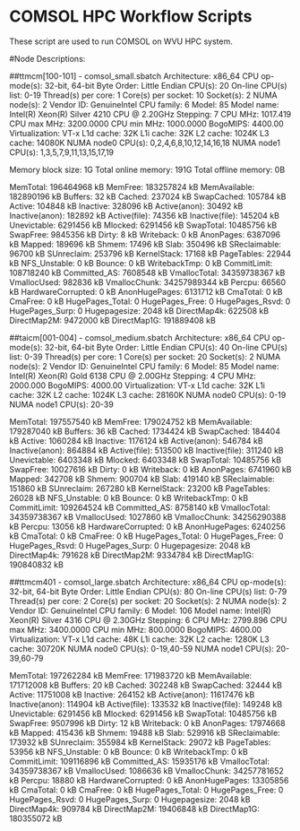 # COMSOL HPC Workflow Scripts
These script are used to run COMSOL on WVU HPC system.

#Node Descriptions:

##ttmcm[100-101] - comsol_small.sbatch
Architecture:          x86_64
CPU op-mode(s):        32-bit, 64-bit
Byte Order:            Little Endian
CPU(s):                20
On-line CPU(s) list:   0-19
Thread(s) per core:    1
Core(s) per socket:    10
Socket(s):             2
NUMA node(s):          2
Vendor ID:             GenuineIntel
CPU family:            6
Model:                 85
Model name:            Intel(R) Xeon(R) Silver 4210 CPU @ 2.20GHz
Stepping:              7
CPU MHz:               1017.419
CPU max MHz:           3200.0000
CPU min MHz:           1000.0000
BogoMIPS:              4400.00
Virtualization:        VT-x
L1d cache:             32K
L1i cache:             32K
L2 cache:              1024K
L3 cache:              14080K
NUMA node0 CPU(s):     0,2,4,6,8,10,12,14,16,18
NUMA node1 CPU(s):     1,3,5,7,9,11,13,15,17,19

Memory block size:         1G
Total online memory:     191G
Total offline memory:      0B

MemTotal:       196464968 kB
MemFree:        183257824 kB
MemAvailable:   182890196 kB
Buffers:              32 kB
Cached:           237024 kB
SwapCached:       105784 kB
Active:           104848 kB
Inactive:         328096 kB
Active(anon):      30492 kB
Inactive(anon):   182892 kB
Active(file):      74356 kB
Inactive(file):   145204 kB
Unevictable:     6291456 kB
Mlocked:         6291456 kB
SwapTotal:      10485756 kB
SwapFree:        9845356 kB
Dirty:                 8 kB
Writeback:             0 kB
AnonPages:       6387096 kB
Mapped:           189696 kB
Shmem:             17496 kB
Slab:             350496 kB
SReclaimable:      96700 kB
SUnreclaim:       253796 kB
KernelStack:       17168 kB
PageTables:        22944 kB
NFS_Unstable:          0 kB
Bounce:                0 kB
WritebackTmp:          0 kB
CommitLimit:    108718240 kB
Committed_AS:    7608548 kB
VmallocTotal:   34359738367 kB
VmallocUsed:      982836 kB
VmallocChunk:   34257989344 kB
Percpu:            66560 kB
HardwareCorrupted:     0 kB
AnonHugePages:   6131712 kB
CmaTotal:              0 kB
CmaFree:               0 kB
HugePages_Total:       0
HugePages_Free:        0
HugePages_Rsvd:        0
HugePages_Surp:        0
Hugepagesize:       2048 kB
DirectMap4k:      622508 kB
DirectMap2M:     9472000 kB
DirectMap1G:    191889408 kB

##taicm[001-004] - comsol_medium.sbatch
Architecture:          x86_64
CPU op-mode(s):        32-bit, 64-bit
Byte Order:            Little Endian
CPU(s):                40
On-line CPU(s) list:   0-39
Thread(s) per core:    1
Core(s) per socket:    20
Socket(s):             2
NUMA node(s):          2
Vendor ID:             GenuineIntel
CPU family:            6
Model:                 85
Model name:            Intel(R) Xeon(R) Gold 6138 CPU @ 2.00GHz
Stepping:              4
CPU MHz:               2000.000
BogoMIPS:              4000.00
Virtualization:        VT-x
L1d cache:             32K
L1i cache:             32K
L2 cache:              1024K
L3 cache:              28160K
NUMA node0 CPU(s):     0-19
NUMA node1 CPU(s):     20-39

MemTotal:       197557540 kB
MemFree:        179024752 kB
MemAvailable:   179287040 kB
Buffers:              36 kB
Cached:          1734424 kB
SwapCached:       184404 kB
Active:          1060284 kB
Inactive:        1176124 kB
Active(anon):     546784 kB
Inactive(anon):   864884 kB
Active(file):     513500 kB
Inactive(file):   311240 kB
Unevictable:     6403348 kB
Mlocked:         6403348 kB
SwapTotal:      10485756 kB
SwapFree:       10027616 kB
Dirty:                 0 kB
Writeback:             0 kB
AnonPages:       6741960 kB
Mapped:           342708 kB
Shmem:            900704 kB
Slab:             419140 kB
SReclaimable:     151860 kB
SUnreclaim:       267280 kB
KernelStack:       23200 kB
PageTables:        26028 kB
NFS_Unstable:          0 kB
Bounce:                0 kB
WritebackTmp:          0 kB
CommitLimit:    109264524 kB
Committed_AS:    8758140 kB
VmallocTotal:   34359738367 kB
VmallocUsed:     1027860 kB
VmallocChunk:   34256290388 kB
Percpu:            13056 kB
HardwareCorrupted:     0 kB
AnonHugePages:   6240256 kB
CmaTotal:              0 kB
CmaFree:               0 kB
HugePages_Total:       0
HugePages_Free:        0
HugePages_Rsvd:        0
HugePages_Surp:        0
Hugepagesize:       2048 kB
DirectMap4k:      791628 kB
DirectMap2M:     9334784 kB
DirectMap1G:    190840832 kB

##ttmcm401 - comsol_large.sbatch
Architecture:          x86_64
CPU op-mode(s):        32-bit, 64-bit
Byte Order:            Little Endian
CPU(s):                80
On-line CPU(s) list:   0-79
Thread(s) per core:    2
Core(s) per socket:    20
Socket(s):             2
NUMA node(s):          2
Vendor ID:             GenuineIntel
CPU family:            6
Model:                 106
Model name:            Intel(R) Xeon(R) Silver 4316 CPU @ 2.30GHz
Stepping:              6
CPU MHz:               2799.896
CPU max MHz:           3400.0000
CPU min MHz:           800.0000
BogoMIPS:              4600.00
Virtualization:        VT-x
L1d cache:             48K
L1i cache:             32K
L2 cache:              1280K
L3 cache:              30720K
NUMA node0 CPU(s):     0-19,40-59
NUMA node1 CPU(s):     20-39,60-79

MemTotal:       197262284 kB
MemFree:        171983720 kB
MemAvailable:   171712008 kB
Buffers:              20 kB
Cached:           302248 kB
SwapCached:        32444 kB
Active:         11751008 kB
Inactive:         264152 kB
Active(anon):   11617476 kB
Inactive(anon):   114904 kB
Active(file):     133532 kB
Inactive(file):   149248 kB
Unevictable:     6291456 kB
Mlocked:         6291456 kB
SwapTotal:      10485756 kB
SwapFree:        9507996 kB
Dirty:                12 kB
Writeback:             0 kB
AnonPages:      17974668 kB
Mapped:           415436 kB
Shmem:             19488 kB
Slab:             529916 kB
SReclaimable:     173932 kB
SUnreclaim:       355984 kB
KernelStack:       29072 kB
PageTables:        53956 kB
NFS_Unstable:          0 kB
Bounce:                0 kB
WritebackTmp:          0 kB
CommitLimit:    109116896 kB
Committed_AS:   15935176 kB
VmallocTotal:   34359738367 kB
VmallocUsed:     1086636 kB
VmallocChunk:   34257781652 kB
Percpu:            18880 kB
HardwareCorrupted:     0 kB
AnonHugePages:  13305856 kB
CmaTotal:              0 kB
CmaFree:               0 kB
HugePages_Total:       0
HugePages_Free:        0
HugePages_Rsvd:        0
HugePages_Surp:        0
Hugepagesize:       2048 kB
DirectMap4k:      909784 kB
DirectMap2M:    19406848 kB
DirectMap1G:    180355072 kB
